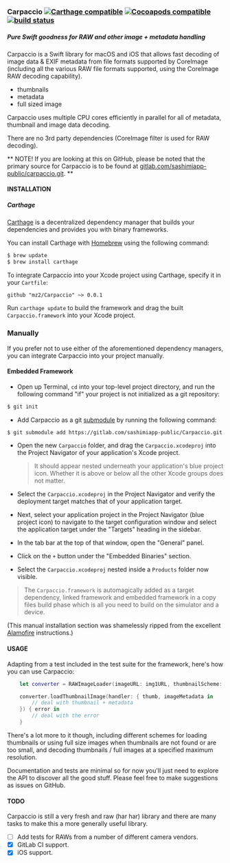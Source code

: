 ### Carpaccio [![Carthage compatible](https://img.shields.io/badge/Carthage-compatible-4BC51D.svg?style=flat)](https://github.com/Carthage/Carthage) [![Cocoapods compatible](https://img.shields.io/cocoapods/v/Carpaccio.svg?style=flat)](http://cocoapods.org) [![build status](https://gitlab.com/sashimiapp-public/Carpaccio/badges/master/build.svg)](https://gitlab.com/sashimiapp-public/Carpaccio/commits/master)
##### Pure Swift goodness for RAW and other image + metadata handling

Carpaccio is a Swift library for macOS and iOS that allows fast decoding of image data & EXIF metadata from file formats supported by CoreImage (including all the various RAW file formats supported, using the CoreImage RAW decoding capability).

- thumbnails
- metadata
- full sized image 

Carpaccio uses multiple CPU cores efficiently in parallel for all of metadata, thumbnail and image data decoding.

There are no 3rd party dependencies (CoreImage filter is used for RAW decoding).

** NOTE! If you are looking at this on GitHub, please be noted that the primary source for Carpaccio is to be found at [gitlab.com/sashimiapp-public/carpaccio.git](https://gitlab.com/sashimiapp-public/carpaccio.git). **

#### INSTALLATION

##### Carthage

[Carthage](https://github.com/Carthage/Carthage) is a decentralized dependency manager that builds your dependencies and provides you with binary frameworks.

You can install Carthage with [Homebrew](http://brew.sh/) using the following command:

```bash
$ brew update
$ brew install carthage
```

To integrate Carpaccio into your Xcode project using Carthage, specify it in your `Cartfile`:

```ogdl
github "mz2/Carpaccio" ~> 0.0.1
```

Run `carthage update` to build the framework and drag the built `Carpaccio.framework` into your Xcode project.

### Manually

If you prefer not to use either of the aforementioned dependency managers, you can integrate Carpaccio into your project manually.

#### Embedded Framework

- Open up Terminal, `cd` into your top-level project directory, and run the following command "if" your project is not initialized as a git repository:

```bash
$ git init
```

- Add Carpaccio as a git [submodule](http://git-scm.com/docs/git-submodule) by running the following command:

```bash
$ git submodule add https://gitlab.com/sashimiapp-public/Carpaccio.git
```

- Open the new `Carpaccio` folder, and drag the `Carpaccio.xcodeproj` into the Project Navigator of your application's Xcode project.

    > It should appear nested underneath your application's blue project icon. Whether it is above or below all the other Xcode groups does not matter.

- Select the `Carpaccio.xcodeproj` in the Project Navigator and verify the deployment target matches that of your application target.
- Next, select your application project in the Project Navigator (blue project icon) to navigate to the target configuration window and select the application target under the "Targets" heading in the sidebar.
- In the tab bar at the top of that window, open the "General" panel.
- Click on the `+` button under the "Embedded Binaries" section.
- Select the `Carpaccio.xcodeproj` nested inside a `Products` folder now visible.

> The `Carpaccio.framework` is automagically added as a target dependency, linked framework and embedded framework in a copy files build phase which is all you need to build on the simulator and a device.

(This manual installation section was shamelessly ripped from the excellent [Alamofire](github.com/alamofire/Alamofire) instructions.)

#### USAGE

Adapting from a test included in the test suite for the framework, here's how you can use Carpaccio:

```Swift
    let converter = RAWImageLoader(imageURL: img1URL, thumbnailScheme: .fullImageWhenThumbnailMissing)

    converter.loadThumbnailImage(handler: { thumb, imageMetadata in
        // deal with thumbnail + metadata 
    }) { error in
        // deal with the error 
    }
```

There's a lot more to it though, including different schemes for loading thumbnails or using full size images when thumbnails are not found or are too small, and decoding thumbnails / full images at a specified maximum resolution. 

Documentation and tests are minimal so for now you'll just need to explore the API to discover all the good stuff. Please feel free to make suggestions as issues on GitHub.

#### TODO

Carpaccio is still a very fresh and raw (har har) library and there are many tasks to make this a more generally useful library.

- [ ] Add tests for RAWs from a number of different camera vendors.
- [x] GitLab CI support.
- [x] iOS support.
